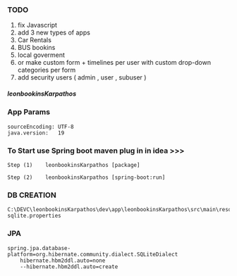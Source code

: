 ### TODO 

1) fix Javascript 
2) add 3 new types of apps
3) Car Rentals 
4) BUS bookins
5) local goverment
6) or  make custom form + timelines   per user with custom drop-down categories per form  
5) add security  users  ( admin , user , subuser  ) 




##### leonbookinsKarpathos


### App Params 

    sourceEncoding: UTF-8 
    java.version:   19     



### To Start   use Spring boot  maven plug in in idea   >>>   
    Step (1)    leonbookinsKarpathos [package]

    Step (2)    leonbookinsKarpathos [spring-boot:run]   


### DB CREATION

 
    C:\DEVC\leonbookinsKarpathos\dev\app\leonbookinsKarpathos\src\main\resources\persistence-sqlite.properties

### JPA 
    
    spring.jpa.database-platform=org.hibernate.community.dialect.SQLiteDialect
        hibernate.hbm2ddl.auto=none
        --hibernate.hbm2ddl.auto=create




